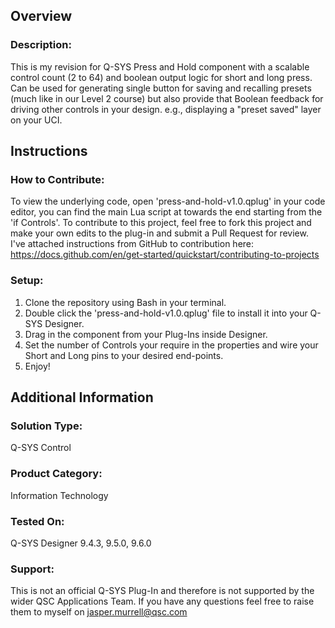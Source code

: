 
## Overview
### Description:
This is my revision for Q-SYS Press and Hold component with a scalable control count (2 to 64) and boolean output logic for short and long press.
Can be used for generating single button for saving and recalling presets (much like in our Level 2 course) but also provide that Boolean feedback for driving other controls in your design. e.g., displaying a "preset saved" layer on your UCI.

## Instructions

### How to Contribute:
To view the underlying code, open 'press-and-hold-v1.0.qplug' in your code editor, you can find the main Lua script at towards the end starting from the 'if Controls'. 
To contribute to this project, feel free to fork this project and make your own edits to the plug-in and submit a Pull Request for review. I've attached instructions from GitHub to contribution here: https://docs.github.com/en/get-started/quickstart/contributing-to-projects

### Setup:
1. Clone the repository using Bash in your terminal.
2. Double click the 'press-and-hold-v1.0.qplug' file to install it into your Q-SYS Designer.
3. Drag in the component from your Plug-Ins inside Designer.
4. Set the number of Controls your require in the properties and wire your Short and Long pins to your desired end-points.
5. Enjoy!

## Additional Information
### Solution Type: 
Q-SYS Control
### Product Category:
Information Technology
### Tested On:
Q-SYS Designer 9.4.3, 9.5.0, 9.6.0
### Support:
This is not an official Q-SYS Plug-In and therefore is not supported by the wider QSC Applications Team. If you have any questions feel free to raise them to myself on jasper.murrell@qsc.com